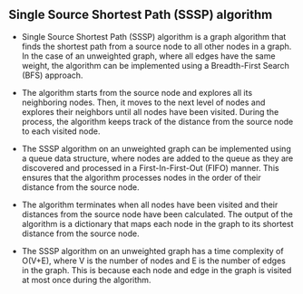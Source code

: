 
## Single Source Shortest Path (SSSP) algorithm
* Single Source Shortest Path (SSSP) algorithm is a graph algorithm that finds the shortest path from a source node to all other nodes in a graph. In the case of an unweighted graph, where all edges have the same weight, the algorithm can be implemented using a Breadth-First Search (BFS) approach.

* The algorithm starts from the source node and explores all its neighboring nodes. Then, it moves to the next level of nodes and explores their neighbors until all nodes have been visited. During the process, the algorithm keeps track of the distance from the source node to each visited node.

* The SSSP algorithm on an unweighted graph can be implemented using a queue data structure, where nodes are added to the queue as they are discovered and processed in a First-In-First-Out (FIFO) manner. This ensures that the algorithm processes nodes in the order of their distance from the source node.

* The algorithm terminates when all nodes have been visited and their distances from the source node have been calculated. The output of the algorithm is a dictionary that maps each node in the graph to its shortest distance from the source node.

* The SSSP algorithm on an unweighted graph has a time complexity of O(V+E), where V is the number of nodes and E is the number of edges in the graph. This is because each node and edge in the graph is visited at most once during the algorithm.
